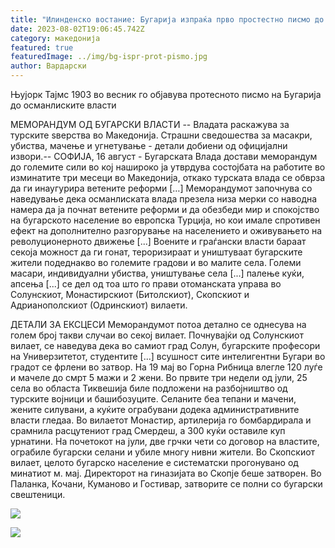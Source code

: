 ```yaml
---
title: "Илинденско востание: Бугарија изпраќа прво простестно писмо до Турција"
date: 2023-08-02T19:06:45.742Z
category: македонија
featured: true
featuredImage: ../img/bg-ispr-prot-pismo.jpg
author: Вардарски
---
```

Њујорк Тајмс 1903 во весник го објавува протесното писмо на Бугарија до османлиските власти

МЕМОРАНДУМ ОД БУГАРСКИ ВЛАСТИ -- Владата раскажува за турските ѕверства во Македонија. Страшни сведошества за масакри, убиства, мачење и угнетување - детали добиени од официјални извори.-- СОФИЈА, 16 август - Бугарската Влада достави меморандум до големите сили во кој нашироко ја утврдува состојбата на работите во изминатите три месеци во Македонија, откако турската влада се обврза да ги инаугурира ветените реформи \[…] Меморандумот започнува со наведување дека османлиската влада презела низа мерки со наводна намера да ја почнат ветените реформи и да обезбеди мир и спокојство на бугарското население во европска Турција, но кои имале спротивен ефект на дополнително разгорување на населението и оживувањето на револуционерното движење \[...] Воените и граѓански власти бараат секоја можност да ги гонат, тероризираат и уништуваат бугарските жители подеднакво во големите градови и во малите села. Големи масари, индивидуални убиства, уништување села \[...] палење куќи, апсења \[...] се дел од тоа што го прави отоманската управа во Солунскиот, Монастирскиот (Битолскиот), Скопскиот и Адрианополскиот (Одринскиот) вилаети.

<!--EndFragment--><!--StartFragment-->

ДЕТАЛИ ЗА ЕКСЦЕСИ Меморандумот потоа детално се однесува на голем број такви случаи во секој вилает. Почнувајќи од Солунскиот вилает, се наведува дека во самиот град Солун, бугарските професори на Универзитетот, студентите \[...] всушност сите интелигентни Бугари во градот се фрлени во затвор. На 19 мај во Горна Рибница влегле 120 луѓе и мачеле до смрт 5 мажи и 2 жени. Во првите три недели од јули, 25 села во областа Тиквешија биле подложени на разбојништво од турските војници и башибозуците. Селаните беа тепани и мачени, жените силувани, а куќите ограбувани додека административните власти гледаа. Во вилаетот Монастир, артилерија го бомбардирала и срамнила расцутениот град Смердеш, а 300 куќи оставиле куп урнатини. На почетокот на јули, две грчки чети со договор на властите, ограбиле бугарски селани и убиле многу нивни жители. Во Скопскиот вилает, целото бугарско население е систематски прогонувано од минатиот м. мај. Директорот на гиназиjата во Скопје беше затворен. Во Паланка, Кочани, Куманово и Гостивар, затворите се полни со бугарски свештеници.

<!--EndFragment-->

![](../img/prvo-prot-1.png)

![](../img/prot-pismo-2.png)